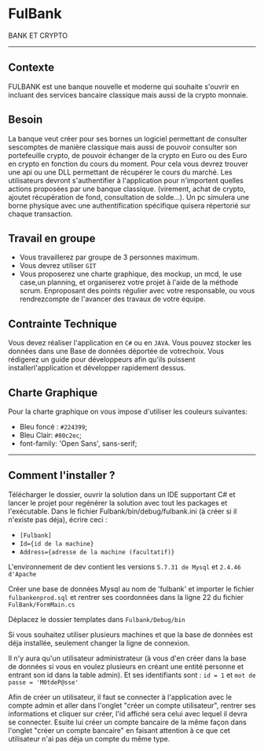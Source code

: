 # FulBank
BANK ET CRYPTO

<hr>

## Contexte
FULBANK est une banque nouvelle et moderne qui souhaite s'ouvrir en incluant des services bancaire classique mais aussi de la crypto monnaie.

## Besoin
La banque veut créer pour ses bornes un logiciel permettant de consulter sescomptes de manière classique mais aussi de pouvoir consulter son portefeuille crypto, de pouvoir échanger de la crypto en Euro ou des Euro en crypto en fonction du cours du moment. Pour cela vous devrez trouver une api ou une DLL permettant de récupérer le cours du marché.
Les utilisateurs devront s'authentifier à l'application pour n'importent quelles actions proposées par une banque classique. (virement, achat de crypto, ajoutet récupération de fond, consultation de solde...).
Un pc simulera une borne physique avec une authentification spécifique quisera répertorié sur chaque transaction.

## Travail en groupe

- Vous travaillerez par groupe de 3 personnes maximum.
- Vous devrez utiliser `GIT`
- Vous proposerez une charte graphique, des mockup, un mcd, le use case,un planning, et organiserez votre projet à l'aide de la méthode scrum. Enproposant des points régulier avec votre responsable,  ou vous rendrezcompte de l'avancer des travaux de votre équipe.

## Contrainte Technique
Vous devez réaliser l'application en `C#` ou en `JAVA`.
Vous pouvez stocker les données dans une Base de données déportée de votrechoix.
Vous rédigerez un guide pour développeurs afin qu'ils puissent installerl'application et développer rapidement dessus.

## Charte Graphique
Pour la charte graphique on vous impose d'utiliser les couleurs suivantes:
- Bleu foncé : `#224399`;
- Bleu Clair: `#80c2ec`;
- font-family: 'Open Sans', sans-serif;

<hr>

## Comment l'installer ?

Télécharger le dossier, ouvrir la solution dans un IDE supportant C# et lancer le projet pour regénérer la solution avec tout les packages et l'exécutable.
Dans le fichier Fulbank/bin/debug/fulbank.ini (à créer si il n'existe pas déja), écrire ceci : 

- `[Fulbank]`
- `Id={id de la machine}`
- `Address={adresse de la machine (facultatif)}`

L'environnement de dev contient les versions `5.7.31 de Mysql` et `2.4.46 d'Apache`

Créer une base de données Mysql au nom de 'fulbank' et importer le fichier `fulbankenprod.sql` et rentrer ses coordonnées dans la ligne 22 du fichier `FulBank/FormMain.cs`

Déplacez le dossier templates dans `Fulbank/Debug/bin`

Si vous souhaitez utiliser plusieurs machines et que la base de données est déja installée, seulement changer la ligne de connexion.

Il n'y aura qu'un utilisateur administrateur (à vous d'en créer dans la base de données si vous en voulez plusieurs en créant une entité personne et entrant son id dans la table admin). Et ses identifiants sont : `id = 1` et `mot de passe = 'M0tdeP@sse'`

Afin de créer un utilisateur, il faut se connecter à l'application avec le compte admin et aller dans l'onglet "créer un compte utilisateur", rentrer ses informations et cliquer sur créer, l'id affiché sera celui avec lequel il devra se connecter. 
Esuite lui créer un compte bancaire de la même façon dans l'onglet "créer un compte bancaire" en faisant attention à ce que cet utilisateur n'ai pas déja un compte du même type.





